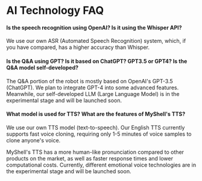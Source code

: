 # AI Technology FAQ

#### Is the speech recognition using OpenAI? Is it using the Whisper API?

We use our own ASR (Automated Speech Recognition) system, which, if you have compared, has a higher accuracy than Whisper.

#### Is the Q&A using GPT? Is it based on ChatGPT? GPT3.5 or GPT4? Is the Q&A model self-developed?

The Q&A portion of the robot is mostly based on OpenAI's GPT-3.5 (ChatGPT). We plan to integrate GPT-4 into some advanced features. Meanwhile, our self-developed LLM (Large Language Model) is in the experimental stage and will be launched soon.

#### What model is used for TTS? What are the features of MyShell's TTS?

We use our own TTS model (text-to-speech). Our English TTS currently supports fast voice cloning, requiring only 1-5 minutes of voice samples to clone anyone's voice.

MyShell's TTS has a more human-like pronunciation compared to other products on the market, as well as faster response times and lower computational costs. Currently, different emotional voice technologies are in the experimental stage and will be launched soon.
